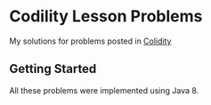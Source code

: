 # Codility Lesson Problems

My solutions for problems posted in [Colidity](https://codility.com/)

## Getting Started

All these problems were implemented using Java 8.
